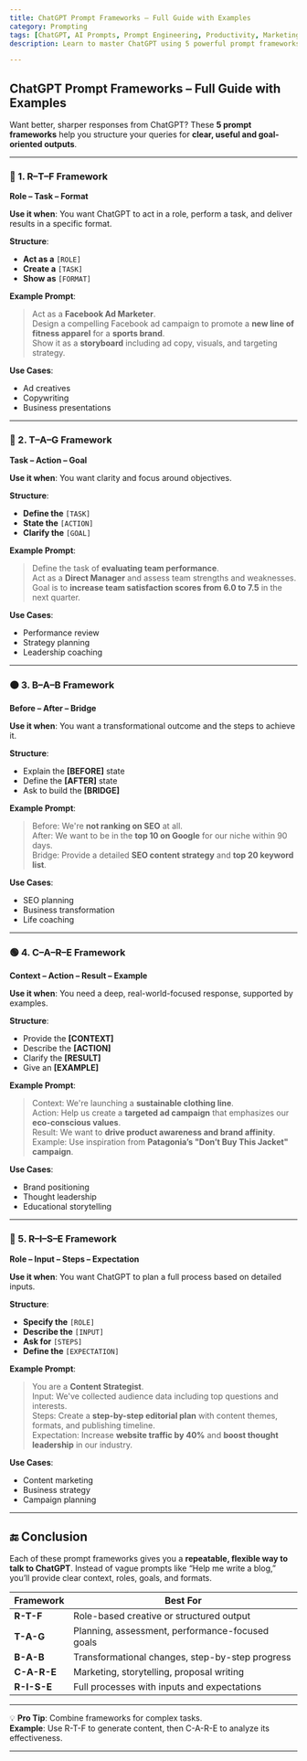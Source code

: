 ```yaml
---
title: ChatGPT Prompt Frameworks – Full Guide with Examples  
category: Prompting  
tags: [ChatGPT, AI Prompts, Prompt Engineering, Productivity, Marketing, Content Strategy]  
description: Learn to master ChatGPT using 5 powerful prompt frameworks—R-T-F, T-A-G, B-A-B, C-A-R-E, and R-I-S-E. Each structure includes explanations, ideal use cases, and real-world prompt examples for getting actionable, relevant outputs from ChatGPT.  

---
```


## ChatGPT Prompt Frameworks – Full Guide with Examples

Want better, sharper responses from ChatGPT? These **5 prompt frameworks** help you structure your queries for **clear, useful and goal-oriented outputs**.

---

### 🔶 1. R–T–F Framework  
**Role – Task – Format**

**Use it when**: You want ChatGPT to act in a role, perform a task, and deliver results in a specific format.

**Structure**:
- **Act as a** `[ROLE]`  
- **Create a** `[TASK]`  
- **Show as** `[FORMAT]`

**Example Prompt**:
> Act as a **Facebook Ad Marketer**.  
> Design a compelling Facebook ad campaign to promote a **new line of fitness apparel** for a **sports brand**.  
> Show it as a **storyboard** including ad copy, visuals, and targeting strategy.

**Use Cases**:
- Ad creatives
- Copywriting
- Business presentations

---

### 🔷 2. T–A–G Framework  
**Task – Action – Goal**

**Use it when**: You want clarity and focus around objectives.

**Structure**:
- **Define the** `[TASK]`  
- **State the** `[ACTION]`  
- **Clarify the** `[GOAL]`

**Example Prompt**:
> Define the task of **evaluating team performance**.  
> Act as a **Direct Manager** and assess team strengths and weaknesses.  
> Goal is to **increase team satisfaction scores from 6.0 to 7.5** in the next quarter.

**Use Cases**:
- Performance review
- Strategy planning
- Leadership coaching

---

### 🟠 3. B–A–B Framework  
**Before – After – Bridge**

**Use it when**: You want a transformational outcome and the steps to achieve it.

**Structure**:
- Explain the **[BEFORE]** state  
- Define the **[AFTER]** state  
- Ask to build the **[BRIDGE]**

**Example Prompt**:
> Before: We're **not ranking on SEO** at all.  
> After: We want to be in the **top 10 on Google** for our niche within 90 days.  
> Bridge: Provide a detailed **SEO content strategy** and **top 20 keyword list**.

**Use Cases**:
- SEO planning
- Business transformation
- Life coaching

---

### 🟢 4. C–A–R–E Framework  
**Context – Action – Result – Example**

**Use it when**: You need a deep, real-world-focused response, supported by examples.

**Structure**:
- Provide the **[CONTEXT]**  
- Describe the **[ACTION]**  
- Clarify the **[RESULT]**  
- Give an **[EXAMPLE]**

**Example Prompt**:
> Context: We're launching a **sustainable clothing line**.  
> Action: Help us create a **targeted ad campaign** that emphasizes our **eco-conscious values**.  
> Result: We want to **drive product awareness and brand affinity**.  
> Example: Use inspiration from **Patagonia’s "Don’t Buy This Jacket" campaign**.

**Use Cases**:
- Brand positioning
- Thought leadership
- Educational storytelling

---

### 🔵 5. R–I–S–E Framework  
**Role – Input – Steps – Expectation**

**Use it when**: You want ChatGPT to plan a full process based on detailed inputs.

**Structure**:
- **Specify the** `[ROLE]`  
- **Describe the** `[INPUT]`  
- **Ask for** `[STEPS]`  
- **Define the** `[EXPECTATION]`

**Example Prompt**:
> You are a **Content Strategist**.  
> Input: We've collected audience data including top questions and interests.  
> Steps: Create a **step-by-step editorial plan** with content themes, formats, and publishing timeline.  
> Expectation: Increase **website traffic by 40%** and **boost thought leadership** in our industry.

**Use Cases**:
- Content marketing
- Business strategy
- Campaign planning

---

## 🔚 Conclusion

Each of these prompt frameworks gives you a **repeatable, flexible way to talk to ChatGPT**. Instead of vague prompts like “Help me write a blog,” you’ll provide clear context, roles, goals, and formats.

| Framework | Best For |
|-----------|----------|
| **R-T-F** | Role-based creative or structured output |
| **T-A-G** | Planning, assessment, performance-focused goals |
| **B-A-B** | Transformational changes, step-by-step progress |
| **C-A-R-E** | Marketing, storytelling, proposal writing |
| **R-I-S-E** | Full processes with inputs and expectations |

---

💡 **Pro Tip**: Combine frameworks for complex tasks.  
**Example**: Use R-T-F to generate content, then C-A-R-E to analyze its effectiveness.

---